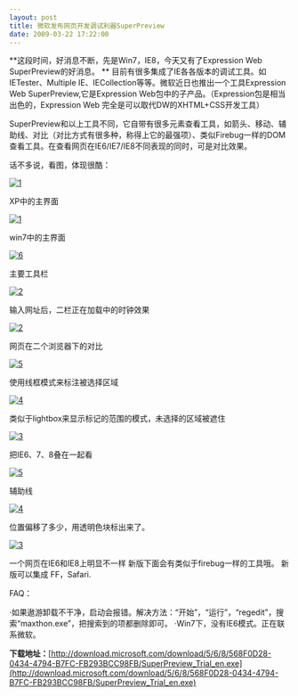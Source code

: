 ```yaml
---
layout: post
title: 微软发布网页开发调试利器SuperPreview
date: 2009-03-22 17:22:00
---
```

**这段时间，好消息不断，先是Win7，IE8，今天又有了Expression Web SuperPreview的好消息。 **
目前有很多集成了IE各各版本的调试工具。如IETester、Multiple IE、IECollection等等。微软近日也推出一个工具Expression Web SuperPreview,它是Expression Web包中的子产品。（Expression包是相当出色的，Expression Web 完全是可以取代DW的XHTML+CSS开发工具）

SuperPreview和以上工具不同，它自带有很多元素查看工具，如箭头、移动、辅助线、对比（对比方式有很多种，称得上它的最强项）、类似Firebug一样的DOM查看工具。在查看网页在IE6/IE7/IE8不同表现的同时，可是对比效果。

话不多说，看图，体现很酷： 

[![1](https://eve1iq.bay.livefilestore.com/y1mi-iJINPEqSlwlh37_ua939OvTxWM35o6wfAqk6oW9GKQuZVhKcK2L-9mgAD_3q4OYi9ozBcWpEu1JAeeMYAvAHG5P1a1o0iW2fXMEvhqES0kFZubBV6M2UGtue9kyLJaENxLp8J15OM/1_thumb[4].png "1")](https://eve1iq.bay.livefilestore.com/y1mNJRumeyyxuya3jA0arISgl8nel5phwU3Cqf2CzRPFhfkreWZYknmkVG6YuJhLH1njxwY6Uflgp8d81mrzrkPUDjAi0inmTZfvUswlD3Ak3tLaJJuXYtHCkhyviHKcwJxzekOt3qftR4/1[6].png) 

XP中的主界面 

[![1](https://eve1iq.bay.livefilestore.com/y1mUvJDY3hvPtTJNb0L9rVUz-EEGQfWnDgU2URJMxl42PRw58wsxp6PWzY88p3ss3bM07lpS-9uHduwqOtkP0uas25wq1uZBl8lbntnFFmFiu4wNSkiK1VcLd7pnEmICIyoTBmq4TpKJwQ/1_thumb[8].png "1")](https://eve1iq.bay.livefilestore.com/y1maNwM7HrNstazco_TBTUufDq8xZq4n7x8s72Tl38FzangRGQ36H5XSbUyTcKkk16A6P5xk-U_T9b-NctaqHQC755ZJt87L8lH0y3EZTUzwO9vWsBrWwn75Z7zAkXjbXURGu-I7pHSl1M/1[10].png) 

win7中的主界面 

[![6](https://eve1iq.bay.livefilestore.com/y1mOyAly_8ugKqluSHy1RFD1C7NGpX5qbLlniwQ-xYYgLUSXpBALxLksKMTThodXFOWFnxKEaERrnKN2jUZTrZVD6WxQrn1mCQ1MfR8I6eTQ4D07on_4sEMGPX9Yg-A084bPK27ds7u2sQ/6_thumb[3].png "6")](https://eve1iq.bay.livefilestore.com/y1mXCu93R9aP4wzvFtXL-S3-AX1EY20-9B0_7FDmSdIuyy43Snxwr0RiZlnj8k6IqJsv4WDRiz9YG9qNWmWRNpyrva1VSz1qGVFBCC_5JcrTz6zpGRYd3qpxvMmn9WIEEcsLRoq21U4EkU/6[3].png) 

主要工具栏 

[![2](https://eve1iq.bay.livefilestore.com/y1m-B6OuvnUotg2NxD0eZ-3rF-YQ0_Ls615TIcGJIIviZY3HolfrrazCWUnu4r9GUfvBSdJp1mInmLd1lJ4bECHlpEn-PzgW0xyPc5r7CLW1Gw7mKvE4ej74lBDtODm8IPAg3B2SUMgGtI/2_thumb[3].png "2")](https://eve1iq.bay.livefilestore.com/y1ma5Gj1exglPXOVtB3G2QVDNh4FQmhkz8B6xQQosMHDsX5wiUU11_cUiX1tK-NzYey1lQxxY7JhnT_xnAOARdxHSvHxNqFL2hNF748oa978PXMdf7EqQqSdqZ2zmT5NXu6NWDwkbKatmc/2[5].png) 

输入网址后，二栏正在加载中的时钟效果 

[![2](https://eve1iq.bay.livefilestore.com/y1mH6XLDkV801eRpCmQUil1J9v1VPWS5Yym97a0yWKmwT_E2E_F2Aln43Zqy1bsgfNU5-SeEJChMrnWPE7r5RqBAzGr9enM6wgav0ZmrpV-tQ-0wEO7vaTTyc-FOSppv5a04ji2K6DDFhI/2_thumb[5].png "2")](https://eve1iq.bay.livefilestore.com/y1ma8lSkPXsrA80DFG0jf27nZonDiDS2agagBwL3C5K5AuFVtbtcEg3WLLWoKyK-MO7j0xuqGfb0wj5B_r2to6JCnNViU6HQLGAQCG3-EyGbncbT4suXvzOInAis429PCnpHsZvapLqkfI/2[7].png) 

网页在二个浏览器下的对比 

[![5](https://eve1iq.bay.livefilestore.com/y1mMdsXZDaLfs4NHDokGRrzJbN2WywQQYgLdUmTI6zsuyBmEN8Aq1po2oMglk9Bjyd6GksNyQ_9F2rVPAAd26Z0Z_sKAQdBMvXlHHeixG9abrIalx78D_oNzB6joZULCXhFbb8CQNyzV6g/5_thumb[4].png "5")](https://eve1iq.bay.livefilestore.com/y1moCcwdGtepJJr51A_oUdO3BcLe0JwwWOLa0fYmkEk8l-LFSoqvaPs4Ps8qSjGw4bWYnAi9IVYor9jrgXydfhBcOXyDbWM19J_uJzdaSPL67RTB-20k2V3OX6FYrjLAAG60GfOHLOryhE/5[6].png) 

使用线框模式来标注被选择区域 

[![4](https://eve1iq.bay.livefilestore.com/y1mZBkZio0R-B4okTocqnh-ZozKRF3ELok93kXF2K3xPYhvMi-ehwnSNWyIOi8iTXvyvJNtrCD3cK92Ska_PvJYyyXzxj2UVLq6SnEkT5jymNL60CVWG-1Gz1JD4hFuqbkg8gdRabDcFw8/4_thumb[5].png "4")](https://eve1iq.bay.livefilestore.com/y1mU0KL2uYweQ-gLJct2A-6LTxD3jbLrluoOb_wYBI6RD-XW7BTSXjELMe8Q3cBDn491qoiljMlrgftrNeJh_euob7IhUVcUMJFnk6uesEJpMU-37O2cKmZ8RYspOKt5ASqyoC8K0YLeU8/4[7].png) 

类似于lightbox来显示标记的范围的模式，未选择的区域被遮住 

[![3](https://eve1iq.bay.livefilestore.com/y1mBNGLn9_00rlP_7V74RQzv0aXHnBQF54mWfyzsMBhLTHSaPO3lgFVvOjqWPK1e9VPvTj7OIu9xBN5IoxlwXNPeNz4buaPgrfTpB479FgTRoKpkJA4XUwI5_jmho8uhy9u1UQ6C4r00Ls/3_thumb[3].png "3")](https://eve1iq.bay.livefilestore.com/y1m95als0O_c0byFzpLY5I3DJt5Cgp4gnWR3HcR95NavnEtzr1SE46igboIxYV_DHe3SxjnVrGsKt7IcOFLrgpi08VWHG0ihFB-GGntk9LJe7YvsqYOeGyGcFH1Az01HEAAI2GxF1ZN-cc/3[5].png) 

把IE6、7、8叠在一起看 

[![5](https://eve1iq.bay.livefilestore.com/y1mFdq9mCsQIqZt8vUcWJdZDRjhQCNSh_z1C5I7GoBjG7YU_FfOC_wk4ryBhGNCOhIN3LbtdPievbkW5q3UJ-iHhgrwUwtUfocoZmokZ6-LKEfzrtQv7mfcMXdolXGKe3bqVjCmlOKjBp8/5_thumb[5].png "5")](https://eve1iq.bay.livefilestore.com/y1mBe4ENit-PQmpnIuICYlJ7sgRQSULX6FZVZUDWO8jlUF6pEy4PD1KiVwMMMFFAsjhllrTOhTQzmBtQO843om1UfxUhOwcwFjRZT6Sgo6Exur6f4PmUOqDr1AkHDEQLPYP9XVtIOjIHSk/5[7].png) 

辅助线 

[![4](https://eve1iq.bay.livefilestore.com/y1mBDM0kyb3saEys0dCCq2PdUpp4FiO2ubgeFq4oiuxJDYHwbGzG1tWM1_oke34Uz0LWMU3A24sA53TPwP0lIlsN7EPNtB9cIJ5_p7u9k-fzMnSjW5EwNAOWOYpevU8x3biBWyOdC8xSgk/4_thumb[6].png "4")](https://eve1iq.bay.livefilestore.com/y1mG-GNtTfTV3TaxjLK3PvcravNkfXZsC_-1sPPjCniBNwuJWZ7uTidDslVgHIXh_xeBleqqozEsew5PCY7NrkmwPyoO5AnWRPP_Hwn_VufdblYu0hMD_R4M23ydjSBAHR5K0U8IKOZiYo/4[8].png)&nbsp; 

位置偏移了多少，用透明色块标出来了。 

[![3](https://eve1iq.bay.livefilestore.com/y1mYG36bKqjUzpijF_iRMaSn4GC6BFhuml3SJYW-ZQlqG6VQxnlwbUeI8wHqVPWXeb9m0Ixq7c5FKMv3cA50XmlWgalbkCEeEmFr21_m066Rk-Yo9KxoYAtR-7jvg0pbweYlsUK99bMvGI/3_thumb[5].png "3")](https://eve1iq.bay.livefilestore.com/y1mhecLZudo8b48siLw-DAx7mXuh8ZCA3Y7H6rIKUiCGqMftD2LLYVszecGjaVkCGyCkNXbp_ORziZMzKa54_KBJOOi9GAK3fzgPppGZBR51DkN2ssHL7B06RO5u0Xjpy2VGdSP1lJ6Iv8/3[7].png)&nbsp; 

一个网页在IE6和IE8上明显不一样 
新版下面会有类似于firebug一样的工具哦。 新版可以集成 FF，Safari.

FAQ： 

·如果遨游卸载不干净，启动会报错。解决方法：“开始”，“运行”，“regedit”，搜索“maxthon.exe”，把搜索到的项都删除即可。
·Win7下，没有IE6模式。正在联系微软。

**下载地址：**[http://download.microsoft.com/download/5/6/8/568F0D28-0434-4794-B7FC-FB293BCC98FB/SuperPreview_Trial_en.exe](http://download.microsoft.com/download/5/6/8/568F0D28-0434-4794-B7FC-FB293BCC98FB/SuperPreview_Trial_en.exe)